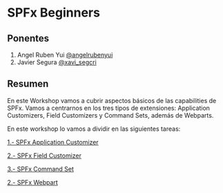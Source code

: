 # SPFx Beginners 

## Ponentes
1. Angel Ruben Yui [@angelrubenyui](https://twitter.com/angelrubenyui)
2. Javier Segura [@xavi_segcri](https://twitter.com/xavi_segcri)


## Resumen
En este Workshop vamos a cubrir aspectos básicos de las capabilities de SPFx. Vamos a centrarnos en los tres tipos de extensiones: Application Customizers, Field Customizers y Command Sets, además de Webparts. 
 
En este workshop lo vamos a dividir en las siguientes tareas:

[1.- SPFx Application Customizer](./spfx-appcustomizer/README.md)

[2.- SPFx Field Customizer](./spfx-fieldcustomizer/README.md)

[3.- SPFx Command Set](./spfx-command/README.md)

[2.- SPFx Webpart](./spfx-webpart/README.md)
